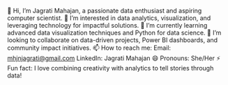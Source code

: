 👋 Hi, I’m Jagrati Mahajan, a passionate data enthusiast and aspiring computer scientist.
👀 I’m interested in data analytics, visualization, and leveraging technology for impactful solutions.
🌱 I’m currently learning advanced data visualization techniques and Python for data science.
💞️ I’m looking to collaborate on data-driven projects, Power BI dashboards, and community impact initiatives.
📫 How to reach me:
         Email: mhjnjagrati@gmail.com
         LinkedIn: Jagrati Mahajan
😄 Pronouns: She/Her
⚡ Fun fact: I love combining creativity with analytics to tell stories through data!
